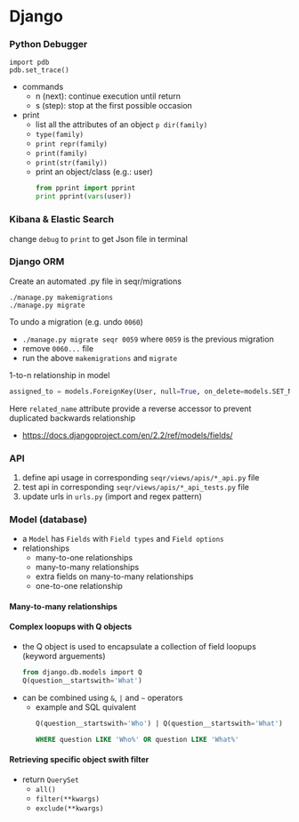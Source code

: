 # Django

### Python Debugger
```python3
import pdb
pdb.set_trace()
```
- commands
  - n (next): continue execution until return
  - s (step): stop at the first possible occasion
- print
  - list all the attributes of an object  `p dir(family)`
  - `type(family)`
  - `print repr(family)`
  - `print(family)`
  - `print(str(family))`
  - print an object/class (e.g.: user)   
    ```python
    from pprint import pprint
    print pprint(vars(user))
    ```

### Kibana & Elastic Search
change `debug` to `print` to get Json file in terminal

### Django ORM
Create an automated .py file in seqr/migrations
```shell
./manage.py makemigrations
./manage.py migrate
```

To undo a migration (e.g. undo `0060`)
- `./manage.py migrate seqr 0059` where `0059` is the previous migration
- remove `0060...` file
- run the above `makemigrations` and `migrate`

1-to-n relationship in model
```python
assigned_to = models.ForeignKey(User, null=True, on_delete=models.SET_NULL, related_name='assigned_families')
```
Here `related_name` attribute provide a reverse accessor to prevent duplicated backwards relationship

- https://docs.djangoproject.com/en/2.2/ref/models/fields/

### API
1. define api usage in corresponding `seqr/views/apis/*_api.py` file
2. test api in corresponding `seqr/views/apis/*_api_tests.py` file
3. update urls in `urls.py` (import and regex pattern)

### Model (database)
- a `Model` has `Fields` with `Field types` and `Field options`
- relationships
  - many-to-one relationships
  - many-to-many relationships
  - extra fields on many-to-many relationships
  - one-to-one relationship

#### Many-to-many relationships

#### Complex loopups with **Q** objects
- the Q object is used to encapsulate a collection of field loopups (keyword arguements)
  ```SQL
  from django.db.models import Q
  Q(question__startswith='What')
  ```
- can be combined using `&`, `|` and `~` operators
  - example and SQL quivalent
    ```SQL
    Q(question__startswith='Who') | Q(question__startswith='What')
    ```
    ```SQL
    WHERE question LIKE 'Who%' OR question LIKE 'What%'
    ```

#### Retrieving specific object swith filter
- return `QuerySet`
  - `all()`
  - `filter(**kwargs)`
  - `exclude(**kwargs)`

